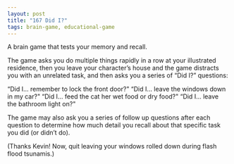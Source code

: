```yaml
---
layout: post
title: "167 Did I?"
tags: brain-game, educational-game
---
```

A brain game that tests your memory and recall.

The game asks you do multiple things rapidly in a row at your illustrated residence, then you leave your character’s house and the game distracts you with an unrelated task, and then asks you a series of “Did I?” questions:

“Did I… remember to lock the front door?"
“Did I… leave the windows down in my car?"
“Did I… feed the cat her wet food or dry food?"
“Did I… leave the bathroom light on?"

The game may also ask you a series of follow up questions after each question to determine how much detail you recall about that specific task you did (or didn’t do).

(Thanks Kevin!  Now, quit leaving your windows rolled down during flash flood tsunamis.)